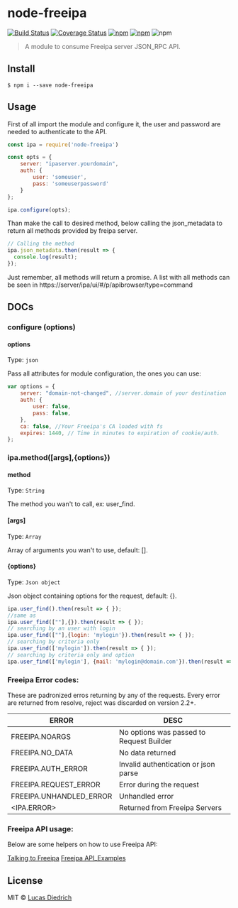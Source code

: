 # node-freeipa

[![Build Status](https://travis-ci.org/lucasdiedrich/node-freeipa.svg?branch=master)](https://travis-ci.org/lucasdiedrich/node-freeipa)
[![Coverage Status](https://coveralls.io/repos/github/lucasdiedrich/node-freeipa/badge.svg)](https://coveralls.io/github/lucasdiedrich/node-freeipa)
[![npm](https://img.shields.io/npm/dw/localeval.svg)](https://www.npmjs.com/package/node-freeipa)
[![npm](https://img.shields.io/npm/v/npm.svg)](https://www.npmjs.com/package/node-freeipa)
![npm](https://img.shields.io/npm/l/express.svg)

> A module to consume Freeipa server JSON_RPC API.


## Install

```
$ npm i --save node-freeipa
```

## Usage

First of all import the module and configure it, the user and password are needed to authenticate to the API.
```js
const ipa = require('node-freeipa')

const opts = {
	server: "ipaserver.yourdomain",
	auth: {
		user: 'someuser',
		pass: 'someuserpassword'
	}
};

ipa.configure(opts);
```

Than make the call to desired method, below calling the json_metadata to return all methods provided by freipa server.
```js
// Calling the method
ipa.json_metadata.then(result => {
  console.log(result);
});
```

Just remember, all methods will return a promise. A list with all methods can be seen in https://server/ipa/ui/#/p/apibrowser/type=command

## DOCs

### configure (options)

#### options

Type: `json`

Pass all attributes for module configuration, the ones you can use:

```js
var options = {
	server: "domain-not-changed", //server.domain of your destination
	auth: {
		user: false,
		pass: false,
	},
	ca: false, //Your Freeipa's CA loaded with fs
	expires: 1440, // Time in minutes to expiration of cookie/auth.
};
```

### ipa.method([args],{options})

#### method

Type: `String`

The method you wan't to call, ex: user_find.

#### [args]

Type: `Array`

Array of arguments you wan't to use, default: [].

#### {options}

Type: `Json object`

Json object containing options for the request, default: {}.

```js
ipa.user_find().then(result => { });
//same as
ipa.user_find([""],{}).then(result => { });
// searching by an user with login
ipa.user_find([""],{login: 'mylogin'}).then(result => { });
// searching by criteria only
ipa.user_find(['mylogin']).then(result => { });
// searching by criteria only and option
ipa.user_find(['mylogin'], {mail: 'mylogin@domain.com'}).then(result => { });
```

### Freeipa Error codes:

These are padronized erros returning by any of the requests. Every error are returned from resolve, reject was discarded on version 2.2+.

| ERROR  | DESC
|---|---|
|  FREEIPA.NOARGS | No options was passed to Request Builder  |
|  FREEIPA.NO_DATA | No data returned  |
|  FREEIPA.AUTH_ERROR | Invalid authentication or json parse  |
|  FREEIPA.REQUEST_ERROR | Error during the request  |
|  FREEIPA.UNHANDLED_ERROR | Unhandled error  |
|  <IPA.ERROR> | Returned from Freeipa Servers |

### Freeipa API usage:

Below are some helpers on how to use Freeipa API:

[Talking to Freeipa](https://vda.li/en/posts/2015/05/28/talking-to-freeipa-api-with-sessions/)
[Freeipa API_Examples](https://www.freeipa.org/page/API_Examples)

## License

MIT © [Lucas Diedrich](https://github.com/lucasdiedrich)

